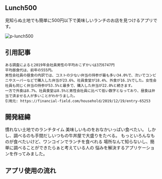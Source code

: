 ## Lunch500
見知らぬ土地でも簡単に500円以下で美味しいランチのお店を見つけるアプリです。

![p-lunch500](https://user-images.githubusercontent.com/55888331/79142205-1a023300-7df6-11ea-893b-fde7deeb2cc9.png)

## 引用記事
```
ある調査によると2019年会社員男性の平均おこずかいは3万6747円
平均昼食代は、前年の555円。
男性会社員の昼食の内訳では、コストの少ない弁当の持参が最も多い34.0%で、次いでコンビニやスーパーなどで購入した弁当が23.6%、社員食堂が18.4%、外食が16.1%でした。女性会社員も同じく弁当の持参が53.5%と最多で、購入した弁当が22.0%と続きます。
一方で外食は8.7%、社員食堂は8.5%と男性会社員に比べて低い数字となっており、昼食は弁当で済ませる人が多いことがわかりました。
引用元: https://financial-field.com/household/2019/12/19/entry-65253
```
## 開発経緯
慣れない土地でのランチタイム
美味しいものをおなかいっぱい食べたい。
しかし、調べるのも手間だしいつもの牛丼屋で大盛りをたべる。
もっといろんなものが食べたいけど、ワンコインでランチを食べれる
場所なんて知らないし、簡単に調べることができたらぁと考えている人の
悩みを解決するアプリケーションを作ってみました。

## アプリ使用の流れ
